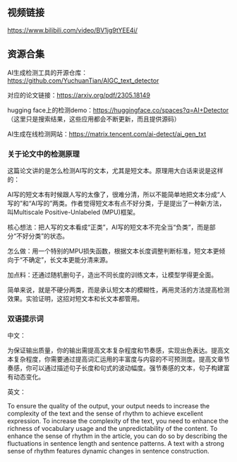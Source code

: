 ## 视频链接

https://www.bilibili.com/video/BV1jg9tYEE4i/

## 资源合集

AI生成检测工具的开源仓库：https://github.com/YuchuanTian/AIGC_text_detector

对应的论文链接：https://arxiv.org/pdf/2305.18149

hugging face上的检测demo：https://huggingface.co/spaces?q=AI+Detector （这里只是搜索结果，这些应用都会不断更新，而且提供源码）

AI生成在线检测网站：https://matrix.tencent.com/ai-detect/ai_gen_txt

### 关于论文中的检测原理

这篇论文讲的是怎么检测AI写的文本，尤其是短文本。原理用大白话来说是这样的：

AI写的短文本有时候跟人写的太像了，很难分清，所以不能简单地把文本分成“人写的”和“AI写的”两类。作者觉得短文本有点不好分类，于是提出了一种新方法，叫Multiscale Positive-Unlabeled (MPU)框架。

核心想法：把人写的文本看成“正类”，AI写的短文本不完全当“负类”，而是部分“不好分类”的状态。

怎么做：用一个特别的MPU损失函数，根据文本长度调整判断标准，短文本更倾向于“不确定”，长文本更能分清来源。

加点料：还通过随机删句子，造出不同长度的训练文本，让模型学得更全面。

简单来说，就是不硬分两类，而是承认短文本的模糊性，再用灵活的方法提高检测效果。实验证明，这招对短文本和长文本都管用。

### 双语提示词

中文：

为保证输出质量，你的输出需提高文本复杂程度和节奏感，实现出色表达。提高文本复杂程度，你需要通过提高词汇运用的丰富度与内容的不可预测度。提高文章节奏感，你可以通过描述句子长度和句式的波动幅度。强节奏感的文本，句子构建富有动态变化。

英文：

To ensure the quality of the output, your output needs to increase the complexity of the text and the sense of rhythm to achieve excellent expression. To increase the complexity of the text, you need to enhance the richness of vocabulary usage and the unpredictability of the content. To enhance the sense of rhythm in the article, you can do so by describing the fluctuations in sentence length and sentence patterns. A text with a strong sense of rhythm features dynamic changes in sentence construction.